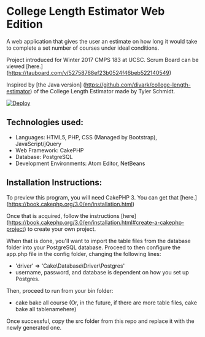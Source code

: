# College Length Estimator Web Edition
A web application that gives the user an estimate on how long it would take to complete a set number of courses under ideal conditions.

Project introduced for Winter 2017 CMPS 183 at UCSC. Scrum Board can be viewed [here.] (https://tauboard.com/v/52758768ef23b0524f46beb522140549)

Inspired by [the Java version] (https://github.com/divark/college-length-estimator) of the College Length Estimator made by Tyler Schmidt.

[![Deploy](https://www.herokucdn.com/deploy/button.svg)](https://heroku.com/deploy)

## Technologies used:
- Languages: HTML5, PHP, CSS (Managed by Bootstrap), JavaScript/jQuery
- Web Framework: CakePHP
- Database: PostgreSQL
- Development Environments: Atom Editor, NetBeans

## Installation Instructions:
To preview this program, you will need CakePHP 3. You can get that [here.] (https://book.cakephp.org/3.0/en/installation.html)

Once that is acquired, follow the instructions [here] (https://book.cakephp.org/3.0/en/installation.html#create-a-cakephp-project) to create your own project.

When that is done, you'll want to import the table files from the database folder into your PostgreSQL database.
Proceed to then configure the app.php file in the config folder, changing the following lines:
- 'driver' => 'Cake\Database\Driver\Postgres'
- username, password, and database is dependent on how you set up Postgres.

Then, proceed to run from your bin folder: 
- cake bake all course (Or, in the future, if there are more table files, cake bake all tablenamehere)

Once successful, copy the src folder from this repo and replace it with the newly generated one.
